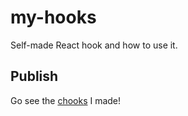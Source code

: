 # my-hooks

Self-made React hook and how to use it.

## Publish
Go see the [chooks](https://www.npmjs.com/~chchaeun?tab=packages) I made!
